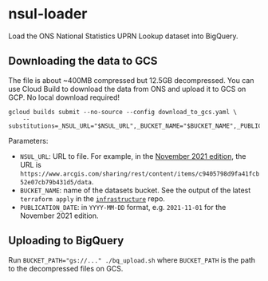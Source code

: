 # nsul-loader

Load the ONS National Statistics UPRN Lookup dataset into BigQuery.

## Downloading the data to GCS

The file is about ~400MB compressed but 12.5GB decompressed.
You can use Cloud Build to download the data from ONS and upload it to GCS on GCP.
No local download required!

```
gcloud builds submit --no-source --config download_to_gcs.yaml \
    --substitutions=_NSUL_URL="$NSUL_URL",_BUCKET_NAME="$BUCKET_NAME",_PUBLICATION_DATE="$PUBLICATION_DATE"
```

Parameters:

* `NSUL_URL`: URL to file. For example, in the [November 2021 edition](https://geoportal.statistics.gov.uk/datasets/national-statistics-uprn-lookup-november-2021/about), the URL is `https://www.arcgis.com/sharing/rest/content/items/c9405798d9fa41fcb52e07cb79b431d5/data`.
* `BUCKET_NAME`: name of the datasets bucket. See the output of the latest `terraform apply` in the [`infrastructure`](https://github.com/centrefornetzero/infrastructure) repo.
* `PUBLICATION_DATE`: in `YYYY-MM-DD` format, e.g. `2021-11-01` for the November 2021 edition.

## Uploading to BigQuery

Run `BUCKET_PATH="gs://..." ./bq_upload.sh` where `BUCKET_PATH` is the path to the decompressed files on GCS.
